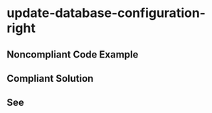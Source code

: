 # update-database-configuration-right

## Noncompliant Code Example

## Compliant Solution

## See

